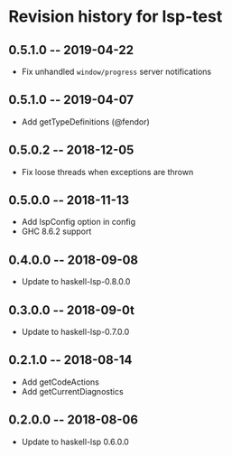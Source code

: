 # Revision history for lsp-test

## 0.5.1.0 -- 2019-04-22

* Fix unhandled `window/progress` server notifications

## 0.5.1.0 -- 2019-04-07

* Add getTypeDefinitions (@fendor) 

## 0.5.0.2 -- 2018-12-05

* Fix loose threads when exceptions are thrown

## 0.5.0.0 -- 2018-11-13

* Add lspConfig option in config
* GHC 8.6.2 support

## 0.4.0.0 -- 2018-09-08

* Update to haskell-lsp-0.8.0.0

## 0.3.0.0 -- 2018-09-0t

* Update to haskell-lsp-0.7.0.0

## 0.2.1.0 -- 2018-08-14

* Add getCodeActions
* Add getCurrentDiagnostics

## 0.2.0.0 -- 2018-08-06

* Update to haskell-lsp 0.6.0.0

